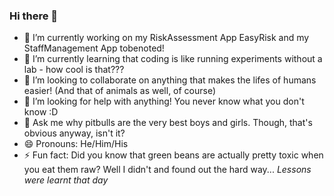### Hi there 👋

<!--
**FullOfPit/FullOfPit** is a ✨ _special_ ✨ repository because its `README.md` (this file) appears on your GitHub profile.
-->

- 🔭 I’m currently working on my RiskAssessment App EasyRisk and my StaffManagement App tobenoted!
- 🌱 I’m currently learning that coding is like running experiments without a lab - how cool is that???
- 👯 I’m looking to collaborate on anything that makes the lifes of humans easier! (And that of animals as well, of course)
- 🤔 I’m looking for help with anything! You never know what you don't know :D
- 💬 Ask me why pitbulls are the very best boys and girls. Though, that's obvious anyway, isn't it?
- 😄 Pronouns: He/Him/His
- ⚡ Fun fact: Did you know that green beans are actually pretty toxic when you eat them raw? Well I didn't and found out the hard way... *Lessons were learnt that day*

